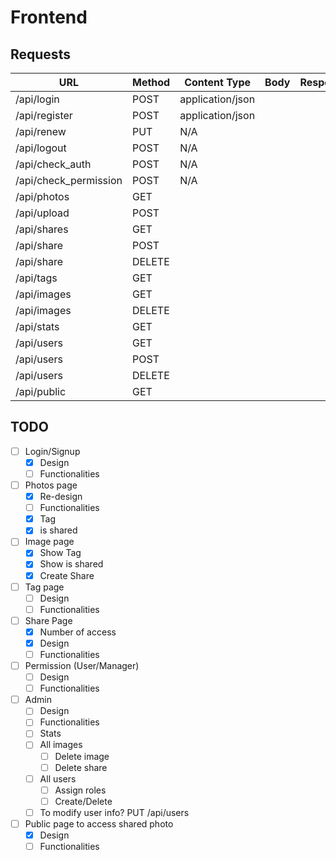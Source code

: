 # Frontend

## Requests

URL                   | Method  | Content Type        | Body        | Response |
----------------------|---------|---------------------|-------------|----------|
/api/login            | POST    | application/json    |             |          |
/api/register         | POST    | application/json    |             |          |
/api/renew            | PUT     | N/A                 |             |          |
/api/logout           | POST    | N/A                 |             |          |
/api/check_auth       | POST    | N/A                 |             |          |
/api/check_permission | POST    | N/A                 |             |          |
/api/photos           | GET     |                     |             |          |
/api/upload           | POST    |                     |             |          |
/api/shares           | GET     |                     |             |          |
/api/share            | POST    |                     |             |          |
/api/share            | DELETE  |                     |             |          |
/api/tags             | GET     |                     |             |          |
/api/images           | GET     |                     |             |          |
/api/images           | DELETE  |                     |             |          |
/api/stats            | GET     |                     |             |          |
/api/users            | GET     |                     |             |          |
/api/users            | POST    |                     |             |          |
/api/users            | DELETE  |                     |             |          |
/api/public           | GET     |                     |             |          |

## TODO
- [ ] Login/Signup
    - [x] Design
    - [ ] Functionalities
- [ ] Photos page
    - [x] Re-design
    - [ ] Functionalities
    - [x] Tag
    - [x] is shared
- [ ] Image page
    - [x] Show Tag
    - [x] Show is shared
    - [x] Create Share
- [ ] Tag page
    - [ ] Design
    - [ ] Functionalities
- [ ] Share Page
    - [x] Number of access
    - [x] Design
    - [ ] Functionalities
- [ ] Permission (User/Manager)
    - [ ] Design
    - [ ] Functionalities
- [ ] Admin
    - [ ] Design
    - [ ] Functionalities
    - [ ] Stats
    - [ ] All images
        - [ ] Delete image
        - [ ] Delete share
    - [ ] All users
        - [ ] Assign roles
        - [ ] Create/Delete
    - [ ] To modify user info? PUT /api/users
- [ ] Public page to access shared photo
    - [x] Design
    - [ ] Functionalities
